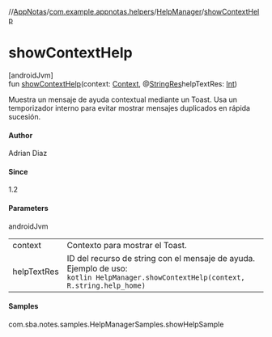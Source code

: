 //[AppNotas](../../../index.md)/[com.example.appnotas.helpers](../index.md)/[HelpManager](index.md)/[showContextHelp](show-context-help.md)

# showContextHelp

[androidJvm]\
fun [showContextHelp](show-context-help.md)(context: [Context](https://developer.android.com/reference/kotlin/android/content/Context.html), @[StringRes](https://developer.android.com/reference/kotlin/androidx/annotation/StringRes.html)helpTextRes: [Int](https://kotlinlang.org/api/latest/jvm/stdlib/kotlin-stdlib/kotlin/-int/index.html))

Muestra un mensaje de ayuda contextual mediante un Toast. Usa un temporizador interno para evitar mostrar mensajes duplicados en rápida sucesión.

#### Author

Adrian Diaz

#### Since

1.2

#### Parameters

androidJvm

| | |
|---|---|
| context | Contexto para mostrar el Toast. |
| helpTextRes | ID del recurso de string con el mensaje de ayuda.<br> Ejemplo de uso:<br>```kotlin HelpManager.showContextHelp(context, R.string.help_home) ``` |

#### Samples

com.sba.notes.samples.HelpManagerSamples.showHelpSample
